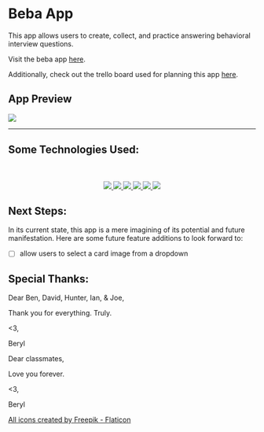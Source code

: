 # Beba App

This app allows users to create, collect, and practice answering behavioral interview questions.  

Visit the beba app <a href="https://beryl-beba.herokuapp.com/" target="_blank">here</a>.

Additionally, check out the trello board used for planning this app <a href="https://trello.com/b/6fKWFjpH/beba-planning" target="_blank">here</a>.



## App Preview

<img src="https://i.ibb.co/SrcGS9s/beba-home.png">

<br>
<hr>


## Some Technologies Used:
<div align ="center">
<br>
<br>
<a href="#"><img src="https://img.shields.io/badge/html5-%23E34F26.svg?style=for-the-badge&logo=html5&logoColor=white" />  </a>
<a href="#"><img src="https://img.shields.io/badge/Visual%20Studio-5C2D91.svg?style=for-the-badge&logo=visual-studio&logoColor=white" /> </a>
<a href="#"><img src="https://img.shields.io/badge/python-3670A0?style=for-the-badge&logo=python&logoColor=ffdd54" />  </a>
<a href="#"><img src="https://img.shields.io/badge/django-%23092E20.svg?style=for-the-badge&logo=django&logoColor=white" />  </a>
<a href="#"><img src="https://img.shields.io/badge/docker-%230db7ed.svg?style=for-the-badge&logo=docker&logoColor=white" />  </a>
<a href="#"><img src="https://img.shields.io/badge/css3-%231572B6.svg?style=for-the-badge&logo=css3&logoColor=white" />  </a>


</div>



## Next Steps:

In its current state, this app is a mere imagining of its potential and future manifestation. Here are some future feature additions to look forward to:


- [ ] allow users to select a card image from a dropdown



## Special Thanks:

Dear Ben, David, Hunter, Ian, & Joe,

Thank you for everything. Truly. 

<3, 

Beryl



Dear classmates,

Love you forever.

<3, 

Beryl


<a href="https://www.flaticon.com/free-icons/star" title="star icons">All icons created by Freepik - Flaticon</a>